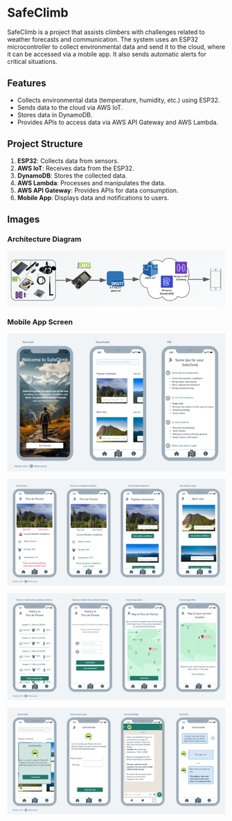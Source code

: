 # SafeClimb

SafeClimb is a project that assists climbers with challenges related to weather forecasts and communication. The system uses an ESP32 microcontroller to collect environmental data and send it to the cloud, where it can be accessed via a mobile app. It also sends automatic alerts for critical situations.

## Features

- Collects environmental data (temperature, humidity, etc.) using ESP32.
- Sends data to the cloud via AWS IoT.
- Stores data in DynamoDB.
- Provides APIs to access data via AWS API Gateway and AWS Lambda.

## Project Structure

1. **ESP32**: Collects data from sensors.
2. **AWS IoT**: Receives data from the ESP32.
3. **DynamoDB**: Stores the collected data.
4. **AWS Lambda**: Processes and manipulates the data.
5. **AWS API Gateway**: Provides APIs for data consumption.
6. **Mobile App**: Displays data and notifications to users.

## Images

### Architecture Diagram

![Architecture Diagram](infraestrutura.png)

### Mobile App Screen

![SafeClimb App](imagem_1.png)

![SafeClimb App](imagem_2.png)

![SafeClimb App](imagem_3.png)

![SafeClimb App](imagem_4.png)

